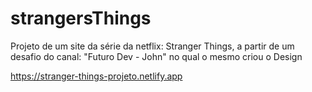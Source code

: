 # strangersThings
<p>Projeto de um site da série da netflix: Stranger Things, a partir de um desafio do canal: "Futuro Dev - John" no qual o mesmo criou o Design</p>

https://stranger-things-projeto.netlify.app
